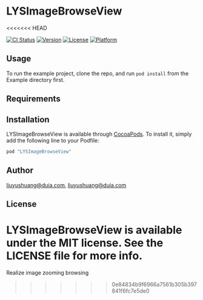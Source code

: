 # LYSImageBrowseView
<<<<<<< HEAD

[![CI Status](http://img.shields.io/travis/liuyushuang@duia.com/LYSImageBrowseView.svg?style=flat)](https://travis-ci.org/liuyushuang@duia.com/LYSImageBrowseView)
[![Version](https://img.shields.io/cocoapods/v/LYSImageBrowseView.svg?style=flat)](http://cocoapods.org/pods/LYSImageBrowseView)
[![License](https://img.shields.io/cocoapods/l/LYSImageBrowseView.svg?style=flat)](http://cocoapods.org/pods/LYSImageBrowseView)
[![Platform](https://img.shields.io/cocoapods/p/LYSImageBrowseView.svg?style=flat)](http://cocoapods.org/pods/LYSImageBrowseView)

## Usage

To run the example project, clone the repo, and run `pod install` from the Example directory first.

## Requirements

## Installation

LYSImageBrowseView is available through [CocoaPods](http://cocoapods.org). To install
it, simply add the following line to your Podfile:

```ruby
pod "LYSImageBrowseView"
```

## Author

liuyushuang@duia.com, liuyushuang@duia.com

## License

LYSImageBrowseView is available under the MIT license. See the LICENSE file for more info.
=======
Realize image zooming browsing
>>>>>>> 0e84834b9f6966a7561b305b397841f6fc7e5de0
